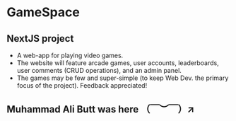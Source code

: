 # GameSpace
## NextJS project 
- A web-app for playing video games. 
- The website will feature arcade games, user accounts, leaderboards, user comments (CRUD operations), and an admin panel. 
- The games may be few and super-simple (to keep Web Dev. the primary focus of the project). Feedback appreciated!



## Muhammad Ali Butt was here （￣︶￣）↗　
